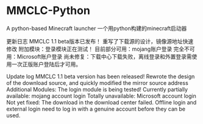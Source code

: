 # MMCLC-Python
A python-based Minecraft launcher 
一个用python构建的minecraft启动器

更新日志
MMCLC 1.1 beta版本已发布！
重写了下载源的设计，镜像源地址快速修改
附加模块：登录模块正在测试！
目前部分可用：mojang账户登录
完全不可用：Microsoft账户登录
尚未修复：下载中心下载失败，离线登录和外置登录需使用一次正版账户登陆后才可用。

Update log
MMCLC 1.1 beta version has been released!
Rewrote the design of the download source, and quickly modified the mirror source address
Additional Modules: The login module is being tested!
Currently partially available: mojang account login
Totally unavailable: Microsoft account login
Not yet fixed: The download in the download center failed. Offline login and external login need to log in with a genuine account before they can be used.

